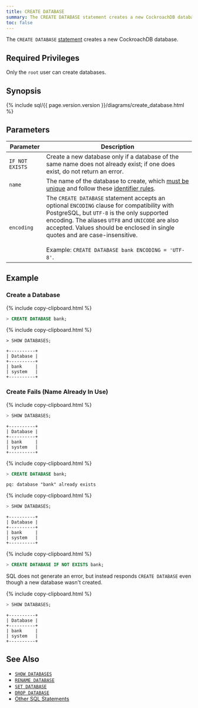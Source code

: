 ```yaml
---
title: CREATE DATABASE
summary: The CREATE DATABASE statement creates a new CockroachDB database.
toc: false
---
```


The `CREATE DATABASE` [statement](sql-statements.html) creates a new CockroachDB database.

<div id="toc"></div>

## Required Privileges

Only the `root` user can create databases.

## Synopsis

<div>
{% include sql/{{ page.version.version }}/diagrams/create_database.html %}
</div>

## Parameters

Parameter | Description
----------|------------
`IF NOT EXISTS` | Create a new database only if a database of the same name does not already exist; if one does exist, do not return an error.
`name` | The name of the database to create, which [must be unique](#create-fails-name-already-in-use) and follow these [identifier rules](keywords-and-identifiers.html#identifiers).
`encoding` | The `CREATE DATABASE` statement accepts an optional `ENCODING` clause for compatibility with PostgreSQL, but `UTF-8` is the only supported encoding. The aliases `UTF8` and `UNICODE` are also accepted. Values should be enclosed in single quotes and are case-insensitive.<br><br>Example: `CREATE DATABASE bank ENCODING = 'UTF-8'`.

## Example

### Create a Database

{% include copy-clipboard.html %}
~~~ sql
> CREATE DATABASE bank;
~~~

{% include copy-clipboard.html %}
~~~
> SHOW DATABASES;
~~~

~~~
+----------+
| Database |
+----------+
| bank     |
| system   |
+----------+
~~~

### Create Fails (Name Already In Use)

{% include copy-clipboard.html %}
~~~ sql
> SHOW DATABASES;
~~~

~~~
+----------+
| Database |
+----------+
| bank     |
| system   |
+----------+
~~~

{% include copy-clipboard.html %}
~~~ sql
> CREATE DATABASE bank;
~~~

~~~
pq: database "bank" already exists
~~~

{% include copy-clipboard.html %}
~~~ sql
> SHOW DATABASES;
~~~

~~~
+----------+
| Database |
+----------+
| bank     |
| system   |
+----------+
~~~

{% include copy-clipboard.html %}
~~~ sql
> CREATE DATABASE IF NOT EXISTS bank;
~~~

SQL does not generate an error, but instead responds `CREATE DATABASE` even though a new database wasn't created.

{% include copy-clipboard.html %}
~~~ sql
> SHOW DATABASES;
~~~

~~~
+----------+
| Database |
+----------+
| bank     |
| system   |
+----------+
~~~

## See Also

- [`SHOW DATABASES`](show-databases.html)
- [`RENAME DATABASE`](rename-database.html)
- [`SET DATABASE`](set-vars.html)
- [`DROP DATABASE`](drop-database.html)
- [Other SQL Statements](sql-statements.html)
